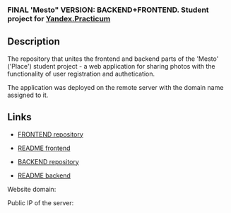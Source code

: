 ### FINAL 'Mesto" VERSION: BACKEND+FRONTEND. Student project for [Yandex.Practicum](https://practicum.com)

## Description

The repository that unites the frontend and backend parts of the 'Mesto' ('Place') student project - a web application for sharing photos with the functionality of user registration and authetication.

The application was deployed on the remote server with the domain name assigned to it.

## Links

* [FRONTEND repository](https://github.com/AnastasiiaUferova/react-mesto-auth)
* [README frontend](https://github.com/AnastasiiaUferova/react-mesto-auth/blob/main/README.md)

* [BACKEND repository](https://github.com/AnastasiiaUferova/express-mesto-gha)
* [README backend](https://github.com/AnastasiiaUferova/express-mesto-gha/blob/main/README.md)


Website domain: 

Public IP of the server: 
